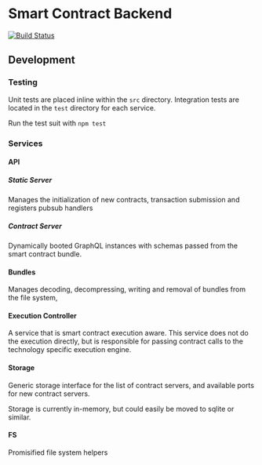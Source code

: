 # Smart Contract Backend
[![Build Status](https://badge.buildkite.com/98630c500ae3e689c2299bc83e9311a07847c624699640fd37.svg)](https://buildkite.com/input-output-hk/smart-contract-backend)
## Development

### Testing
Unit tests are placed inline within the `src` directory. Integration tests are located in the `test` directory for each service.

Run the test suit with `npm test`

### Services
#### API
##### Static Server
Manages the initialization of new contracts, transaction submission and registers pubsub handlers

##### Contract Server
Dynamically booted GraphQL instances with schemas passed from the smart contract bundle.

#### Bundles
Manages decoding, decompressing, writing and removal of bundles from the file system,

#### Execution Controller
A service that is smart contract execution aware. This service does not do the execution directly, but is responsible for passing contract calls to the technology specific execution engine.

#### Storage
Generic storage interface for the list of contract servers, and available ports for new contract servers.

Storage is currently in-memory, but could easily be moved to sqlite or similar.

#### FS
Promisified file system helpers